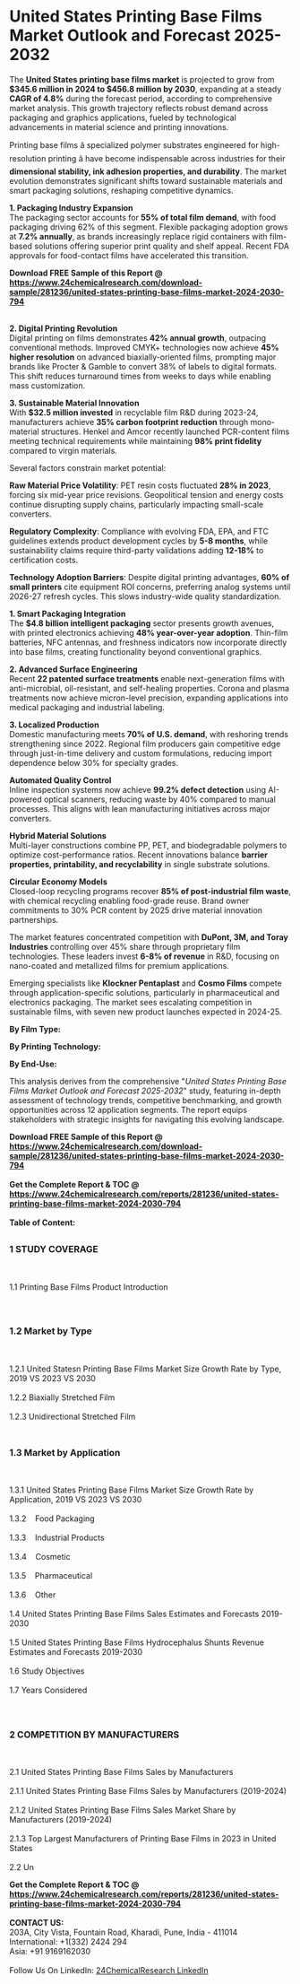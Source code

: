<h1>United States Printing Base Films Market Outlook and Forecast 2025-2032</h1><p>The <strong>United States printing base films market</strong> is projected to grow from <strong>$345.6 million in 2024 to $456.8 million by 2030</strong>, expanding at a steady <strong>CAGR of 4.8%</strong> during the forecast period, according to comprehensive market analysis. This growth trajectory reflects robust demand across packaging and graphics applications, fueled by technological advancements in material science and printing innovations.</p><p>Printing base films â specialized polymer substrates engineered for high-resolution printing â have become indispensable across industries for their <strong>dimensional stability, ink adhesion properties, and durability</strong>. The market evolution demonstrates significant shifts toward sustainable materials and smart packaging solutions, reshaping competitive dynamics.</p><p><strong>1. Packaging Industry Expansion</strong><br>
The packaging sector accounts for <strong>55% of total film demand</strong>, with food packaging driving 62% of this segment. Flexible packaging adoption grows at <strong>7.2% annually</strong>, as brands increasingly replace rigid containers with film-based solutions offering superior print quality and shelf appeal. Recent FDA approvals for food-contact films have accelerated this transition.</p><div><b>Download FREE Sample of this Report @ 
            <a href="https://www.24chemicalresearch.com/download-sample/281236/united-states-printing-base-films-market-2024-2030-794">
            https://www.24chemicalresearch.com/download-sample/281236/united-states-printing-base-films-market-2024-2030-794</a></b></div><br><p><strong>2. Digital Printing Revolution</strong><br>
Digital printing on films demonstrates <strong>42% annual growth</strong>, outpacing conventional methods. Improved CMYK+ technologies now achieve <strong>45% higher resolution</strong> on advanced biaxially-oriented films, prompting major brands like Procter &amp; Gamble to convert 38% of labels to digital formats. This shift reduces turnaround times from weeks to days while enabling mass customization.</p><p><strong>3. Sustainable Material Innovation</strong><br>
With <strong>$32.5 million invested</strong> in recyclable film R&amp;D during 2023-24, manufacturers achieve <strong>35% carbon footprint reduction</strong> through mono-material structures. Henkel and Amcor recently launched PCR-content films meeting technical requirements while maintaining <strong>98% print fidelity</strong> compared to virgin materials.</p><p>Several factors constrain market potential:</p><p><strong>Raw Material Price Volatility</strong>: PET resin costs fluctuated <strong>28% in 2023</strong>, forcing six mid-year price revisions. Geopolitical tension and energy costs continue disrupting supply chains, particularly impacting small-scale converters.</p><p><strong>Regulatory Complexity</strong>: Compliance with evolving FDA, EPA, and FTC guidelines extends product development cycles by <strong>5-8 months</strong>, while sustainability claims require third-party validations adding <strong>12-18%</strong> to certification costs.</p><p><strong>Technology Adoption Barriers</strong>: Despite digital printing advantages, <strong>60% of small printers</strong> cite equipment ROI concerns, preferring analog systems until 2026-27 refresh cycles. This slows industry-wide quality standardization.</p><p><strong>1. Smart Packaging Integration</strong><br>
The <strong>$4.8 billion intelligent packaging</strong> sector presents growth avenues, with printed electronics achieving <strong>48% year-over-year adoption</strong>. Thin-film batteries, NFC antennas, and freshness indicators now incorporate directly into base films, creating functionality beyond conventional graphics.</p><p><strong>2. Advanced Surface Engineering</strong><br>
Recent <strong>22 patented surface treatments</strong> enable next-generation films with anti-microbial, oil-resistant, and self-healing properties. Corona and plasma treatments now achieve micron-level precision, expanding applications into medical packaging and industrial labeling.</p><p><strong>3. Localized Production</strong><br>
Domestic manufacturing meets <strong>70% of U.S. demand</strong>, with reshoring trends strengthening since 2022. Regional film producers gain competitive edge through just-in-time delivery and custom formulations, reducing import dependence below 30% for specialty grades.</p><p><strong>Automated Quality Control</strong><br>
	Inline inspection systems now achieve <strong>99.2% defect detection</strong> using AI-powered optical scanners, reducing waste by 40% compared to manual processes. This aligns with lean manufacturing initiatives across major converters.</p><p><strong>Hybrid Material Solutions</strong><br>
	Multi-layer constructions combine PP, PET, and biodegradable polymers to optimize cost-performance ratios. Recent innovations balance <strong>barrier properties, printability, and recyclability</strong> in single substrate solutions.</p><p><strong>Circular Economy Models</strong><br>
	Closed-loop recycling programs recover <strong>85% of post-industrial film waste</strong>, with chemical recycling enabling food-grade reuse. Brand owner commitments to 30% PCR content by 2025 drive material innovation partnerships.</p><p>The market features concentrated competition with <strong>DuPont, 3M, and Toray Industries</strong> controlling over 45% share through proprietary film technologies. These leaders invest <strong>6-8% of revenue</strong> in R&amp;D, focusing on nano-coated and metallized films for premium applications.</p><p>Emerging specialists like <strong>Klockner Pentaplast</strong> and <strong>Cosmo Films</strong> compete through application-specific solutions, particularly in pharmaceutical and electronics packaging. The market sees escalating competition in sustainable films, with seven new product launches expected in 2024-25.</p><p><strong>By Film Type:</strong></p><p><strong>By Printing Technology:</strong></p><p><strong>By End-Use:</strong></p><p>This analysis derives from the comprehensive "<em>United States Printing Base Films Market Outlook and Forecast 2025-2032</em>" study, featuring in-depth assessment of technology trends, competitive benchmarking, and growth opportunities across 12 application segments. The report equips stakeholders with strategic insights for navigating this evolving landscape.</p><div><b>Download FREE Sample of this Report @ 
            <a href="https://www.24chemicalresearch.com/download-sample/281236/united-states-printing-base-films-market-2024-2030-794">
            https://www.24chemicalresearch.com/download-sample/281236/united-states-printing-base-films-market-2024-2030-794</a></b></div><br><div><b>Get the Complete Report & TOC @ 
            <a href="https://www.24chemicalresearch.com/reports/281236/united-states-printing-base-films-market-2024-2030-794">
            https://www.24chemicalresearch.com/reports/281236/united-states-printing-base-films-market-2024-2030-794</a></b></div><br>
            <b>Table of Content:</b><p><h2><span style="font-size:16px"><strong>1 STUDY COVERAGE</strong></span></h2><br />
<p>1.1 Printing Base Films Product Introduction</p><br />
<h2><span style="font-size:16px"><strong>1.2 Market by Type</strong></span></h2><br />
<p>1.2.1 United Statesn Printing Base Films Market Size Growth Rate by Type, 2019 VS 2023 VS 2030<br /><br />
1.2.2 Biaxially Stretched Film&nbsp;&nbsp; &nbsp;<br /><br />
1.2.3 Unidirectional Stretched Film<br /><br />
<h2><span style="font-size:16px"><strong>1.3 Market by Application</strong></span></h2><br />
<p>1.3.1 United States Printing Base Films Market Size Growth Rate by Application, 2019 VS 2023 VS 2030<br /><br />
1.3.2&nbsp;&nbsp; &nbsp;Food Packaging<br /><br />
1.3.3&nbsp;&nbsp; &nbsp;Industrial Products<br /><br />
1.3.4&nbsp;&nbsp; &nbsp;Cosmetic<br /><br />
1.3.5&nbsp;&nbsp; &nbsp;Pharmaceutical<br /><br />
1.3.6&nbsp;&nbsp; &nbsp;Other<br /><br />
1.4 United States Printing Base Films Sales Estimates and Forecasts 2019-2030<br /><br />
1.5 United States Printing Base Films Hydrocephalus Shunts Revenue Estimates and Forecasts 2019-2030<br /><br />
1.6 Study Objectives<br /><br />
1.7 Years Considered</p><br />
<h2><span style="font-size:16px"><strong>2 COMPETITION BY MANUFACTURERS</strong></span></h2><br />
<p>2.1 United States Printing Base Films Sales by Manufacturers<br /><br />
2.1.1 United States Printing Base Films Sales by Manufacturers (2019-2024)<br /><br />
2.1.2 United States Printing Base Films Sales Market Share by Manufacturers (2019-2024)<br /><br />
2.1.3 Top Largest Manufacturers of Printing Base Films in 2023 in United States<br /><br />
2.2 Un</p><div><b>Get the Complete Report & TOC @ 
            <a href="https://www.24chemicalresearch.com/reports/281236/united-states-printing-base-films-market-2024-2030-794">
            https://www.24chemicalresearch.com/reports/281236/united-states-printing-base-films-market-2024-2030-794</a></b></div><br><b>CONTACT US:</b><br>
            203A, City Vista, Fountain Road, Kharadi, Pune, India - 411014<br>
            International: +1(332) 2424 294<br>
            Asia: +91 9169162030 <br><br>
            Follow Us On LinkedIn: <a href="https://www.linkedin.com/company/24chemicalresearch/">24ChemicalResearch LinkedIn</a>